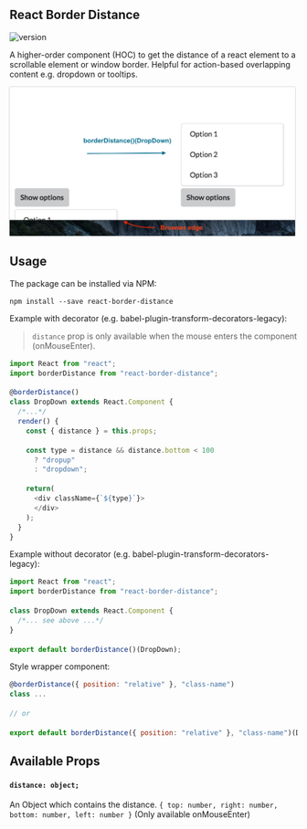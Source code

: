 ## React Border Distance

![version](https://img.shields.io/npm/v/react-border-distance.svg)

A higher-order component (HOC) to get the distance of a react element to a scrollable element or window border.
Helpful for action-based overlapping content e.g. dropdown or tooltips.

<img src="https://raw.githubusercontent.com/nschnierer/react-border-distance/master/assets/dropdown-example.jpg" alt="react-border-distance" width="500" style="box-shadow: 0 0 2px #999" />

## Usage
The package can be installed via NPM:
```
npm install --save react-border-distance
```

Example with decorator (e.g. babel-plugin-transform-decorators-legacy):

> `distance` prop is only available when the mouse enters the component (onMouseEnter).
```js
import React from "react";
import borderDistance from "react-border-distance";

@borderDistance()
class DropDown extends React.Component {
  /*...*/
  render() {
    const { distance } = this.props;

    const type = distance && distance.bottom < 100
      ? "dropup"
      : "dropdown";

    return(
      <div className={`${type}`}>
      </div>
    );
  }
}
```

Example without decorator (e.g. babel-plugin-transform-decorators-legacy):
```js
import React from "react";
import borderDistance from "react-border-distance";

class DropDown extends React.Component {
  /*... see above ...*/
}

export default borderDistance()(DropDown);
```

Style wrapper component:
```js
@borderDistance({ position: "relative" }, "class-name")
class ...

// or

export default borderDistance({ position: "relative" }, "class-name")(DropDown);
```

## Available Props

#### `distance: object;`
An Object which contains the distance.
`{ top: number, right: number, bottom: number, left: number }`
(Only available onMouseEnter)
